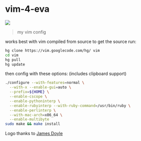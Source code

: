 vim-4-eva
=========
![](https://github.com/rbuchss/vim-4-eva/blob/main/vim_logo.jpg)
>my vim config

works best with vim compiled from source
to get the source run:
```bash
hg clone https://vim.googlecode.com/hg/ vim
cd vim
hg pull
hg update
```
then config with these options: (includes clipboard support)
```bash
./configure --with-features=normal \
  --with-x --enable-gui=auto \
  --prefix=${HOME} \
  --enable-cscope \
  --enable-pythoninterp \
  --enable-rubyinterp --with-ruby-command=/usr/bin/ruby \
  --enable-perlinterp \
  --with-mac-arch=x86_64 \
  --enable-multibyte
sudo make && make install
```

Logo thanks to [James Doyle](http://ohdoylerules.com/personal-project/vim-svg)
